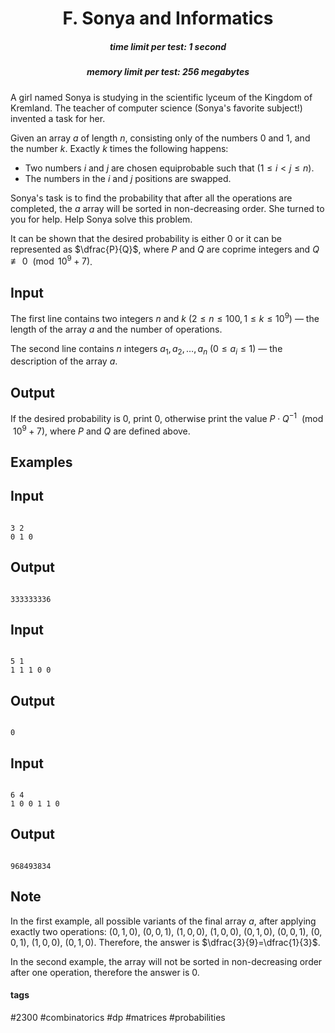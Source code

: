 <h1 style='text-align: center;'> F. Sonya and Informatics</h1>

<h5 style='text-align: center;'>time limit per test: 1 second</h5>
<h5 style='text-align: center;'>memory limit per test: 256 megabytes</h5>

A girl named Sonya is studying in the scientific lyceum of the Kingdom of Kremland. The teacher of computer science (Sonya's favorite subject!) invented a task for her.

Given an array $a$ of length $n$, consisting only of the numbers $0$ and $1$, and the number $k$. Exactly $k$ times the following happens: 

* Two numbers $i$ and $j$ are chosen equiprobable such that ($1 \leq i < j \leq n$).
* The numbers in the $i$ and $j$ positions are swapped.

Sonya's task is to find the probability that after all the operations are completed, the $a$ array will be sorted in non-decreasing order. She turned to you for help. Help Sonya solve this problem.

It can be shown that the desired probability is either $0$ or it can be represented as $\dfrac{P}{Q}$, where $P$ and $Q$ are coprime integers and $Q \not\equiv 0~\pmod {10^9+7}$.

## Input

The first line contains two integers $n$ and $k$ ($2 \leq n \leq 100, 1 \leq k \leq 10^9$) — the length of the array $a$ and the number of operations.

The second line contains $n$ integers $a_1, a_2, \ldots, a_n$ ($0 \le a_i \le 1$) — the description of the array $a$.

## Output

If the desired probability is $0$, print $0$, otherwise print the value $P \cdot Q^{-1}$ $\pmod {10^9+7}$, where $P$ and $Q$ are defined above.

## Examples

## Input


```

3 2
0 1 0

```
## Output


```

333333336
```
## Input


```

5 1
1 1 1 0 0

```
## Output


```

0
```
## Input


```

6 4
1 0 0 1 1 0

```
## Output


```

968493834
```
## Note

In the first example, all possible variants of the final array $a$, after applying exactly two operations: $(0, 1, 0)$, $(0, 0, 1)$, $(1, 0, 0)$, $(1, 0, 0)$, $(0, 1, 0)$, $(0, 0, 1)$, $(0, 0, 1)$, $(1, 0, 0)$, $(0, 1, 0)$. Therefore, the answer is $\dfrac{3}{9}=\dfrac{1}{3}$.

In the second example, the array will not be sorted in non-decreasing order after one operation, therefore the answer is $0$.



#### tags 

#2300 #combinatorics #dp #matrices #probabilities 